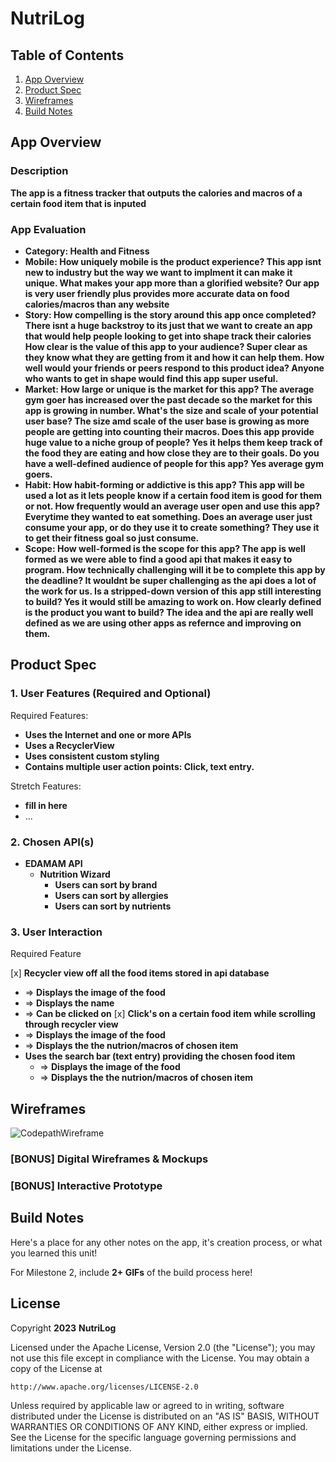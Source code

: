 # **NutriLog**

## Table of Contents

1. [App Overview](#App-Overview)
1. [Product Spec](#Product-Spec)
1. [Wireframes](#Wireframes)
1. [Build Notes](#Build-Notes)

## App Overview

### Description 

**The app is a fitness tracker that outputs the calories and macros of a certain food item that is inputed**

### App Evaluation

<!-- Evaluation of your app across the following attributes -->

- **Category: Health and Fitness**
- **Mobile: How uniquely mobile is the product experience?
    This app isnt new to industry but the way we want to implment it can make it unique.
   What makes your app more than a glorified website?
    Our app is very user friendly plus provides more accurate data on food calories/macros than any website**
- **Story: How compelling is the story around this app once completed?
    There isnt a huge backstroy to its just that we want to create an app that would help people looking to get into shape track their calories 
    How clear is the value of this app to your audience?
    Super clear as they know what they are getting from it and how it can help them.
    How well would your friends or peers respond to this product idea?
    Anyone who wants to get in shape would find this app super useful.**
- **Market: How large or unique is the market for this app?
    The average gym goer has increased over the past decade so the market for this app is growing in number. 
    What's the size and scale of your potential user base?
    The size amd scale of the user base is growing as more people are getting into counting their macros.
    Does this app provide huge value to a niche group of people?
    Yes it helps them keep track of the food they are eating and how close they are to their goals.
    Do you have a well-defined audience of people for this app?
    Yes average gym goers.**
- **Habit: How habit-forming or addictive is this app?
    This app will be used a lot as it lets people know if a certain food item is good for them or not.
    How frequently would an average user open and use this app?
    Everytime they wanted to eat something.
    Does an average user just consume your app, or do they use it to           create something?
    They use it to get their fitness goal so just consume.**
- **Scope: How well-formed is the scope for this app?
    The app is well formed as we were able to find a good api that makes it easy to program.
    How technically challenging will it be to complete this app by the         deadline?
    It wouldnt be super challenging as the api does a lot of the work for us.
    Is a stripped-down version of this app still interesting to build?
    Yes it would still be amazing to work on.
    How clearly defined is the product you want to build?
    The idea and the api are really well defined as we are using other apps as refernce and improving on them.**

## Product Spec

### 1. User Features (Required and Optional)

Required Features:

- **Uses the Internet and one or more APIs**
- **Uses a RecyclerView**
- **Uses consistent custom styling**
- **Contains multiple user action points: Click, text entry.**

Stretch Features:

- **fill in here**
- ...

### 2. Chosen API(s)

- **EDAMAM API**
  - **Nutrition Wizard**
      - **Users can sort by brand**
      - **Users can sort by allergies**
      - **Users can sort by nutrients**
      
### 3. User Interaction

Required Feature

[x] **Recycler view off all the food items stored in api database**
  - => **Displays the image of the food**
  - => **Displays the name**
  - => **Can be clicked on**
[x] **Click's on a certain food item while scrolling through recycler view**
  - => **Displays the image of the food**
  - => **Displays the the nutrion/macros of chosen item**
- **Uses the search bar (text entry) providing the chosen food item**
  - => **Displays the image of the food**
  - => **Displays the the nutrion/macros of chosen item**

## Wireframes

<!-- Add picture of your hand sketched wireframes in this section -->
![CodepathWireframe](https://user-images.githubusercontent.com/71582315/233284593-f9a9465c-4957-427a-817c-e062e98424f3.jpg)

### [BONUS] Digital Wireframes & Mockups

### [BONUS] Interactive Prototype

## Build Notes

Here's a place for any other notes on the app, it's creation 
process, or what you learned this unit!  

For Milestone 2, include **2+ GIFs** of the build process here!

## License

Copyright **2023** **NutriLog**

Licensed under the Apache License, Version 2.0 (the "License");
you may not use this file except in compliance with the License.
You may obtain a copy of the License at

    http://www.apache.org/licenses/LICENSE-2.0

Unless required by applicable law or agreed to in writing, software
distributed under the License is distributed on an "AS IS" BASIS,
WITHOUT WARRANTIES OR CONDITIONS OF ANY KIND, either express or implied.
See the License for the specific language governing permissions and
limitations under the License.
